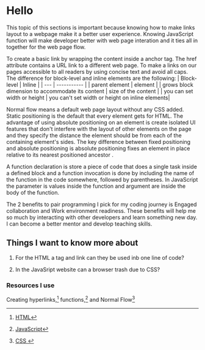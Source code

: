 # Hello

This topic of this sections is important because knowing how to make links layout to a webpage make it a better user experience. Knowing JavaScript function will make developer better with web page interation and it ties all in together for the web page flow.

To create a basic link by wrapping the content inside a anchor tag. The href attribute contains a URL link to a different web page. To make a links on our pages accessible to all readers by using concise text and avoid all caps. The difference for block-level and inline elements are the following:
| Block-level | Inline |
| --- | ----------- |
| parent element | element |
| grows block dimension to accommodate its content | size of the content |
| you can set width or height | you can't set width or height on inline elements|

Normal flow means a default web page layout without any CSS added. Static positioning is the default that every element gets for HTML. The advantage of using absolute positioning on an element is create isolated UI features that don't interfere with the layout of other elements on the page and they specify the distance the element should be from each of the containing element's sides. The key difference between fixed positioning and absolute positioning is absolute positioning fixes an element in place relative to its nearest positioned ancestor .

A function declaration is store a piece of code that does a single task inside a defined block and a function invocation is done by including the name of the function in the code somewhere, followed by parentheses.
In JavaScript the parameter is values inside the function and argument are inside the body of the function.

The 2 benefits to pair programming I pick for my coding journey is Engaged collaboration and Work environment readiness. These benefits will help me so much by interacting with other developers and learn something new day. I can become a better mentor and develop teaching skills.

## Things I want to know more about

1. For the HTML a tag and link can they be used inb one line of code?

2. In the JavaSript website can a browser trash due to CSS?

### Resources I use

Creating hyperlinks,[^1] functions,[^note] and Normal Flow[^list]

[^1]: [HTML](https://developer.mozilla.org/en-US/docs/Learn/HTML/Introduction_to_HTML/Creating_hyperlinks)
[^note]: [JavaScript](https://developer.mozilla.org/en-US/docs/Learn/JavaScript/Building_blocks/Functions)
[^list]: [CSS ](https://developer.mozilla.org/en-US/docs/Learn/CSS/CSS_layout/Normal_Flow)
